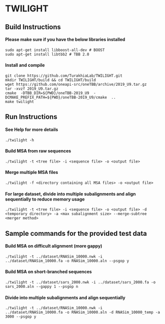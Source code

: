 # TWILIGHT

## Build Instructions
#### Please make sure if you have the below libraries installed
```
sudo apt-get install libboost-all-dev # BOOST
sudo apt-get install libtbb2 # TBB 2.0
```
#### Install and compile
```
git clone https://github.com/TurakhiaLab/TWILIGHT.git
mkdir TWILIGHT/build && cd TWILIGHT/build
wget https://github.com/oneapi-src/oneTBB/archive/2019_U9.tar.gz
tar -xvzf 2019_U9.tar.gz
cmake  -DTBB_DIR=${PWD}/oneTBB-2019_U9  -DCMAKE_PREFIX_PATH=${PWD}/oneTBB-2019_U9/cmake  ..
make twilight
```

## Run Instructions
#### See Help for more details
```
./twilight -h
```
#### Build MSA from raw sequences
```
./twilight -t <tree file> -i <sequence file> -o <output file>
```
#### Merge multiple MSA files
```
./twilight -f <directory containing all MSA files> -o <output file>
```
#### For large dataset, divide into multiple subalignments and align sequentially to reduce memory usage
```
./twilight -t <tree file> -i <sequence file> -o <output file> -d <temporary directory> -a <max subalignment size> --merge-subtree <merger method>
```


## Sample commands for the provided test data
#### Build MSA on difficult alignment (more gappy) 
```
./twilight -t ../dataset/RNASim_10000.nwk -i ../dataset/RNASim_10000.fa -o RNASim_10000.aln --psgop y
```
#### Build MSA on short-branched sequences
```
./twilight -t ../dataset/sars_2000.nwk -i ../dataset/sars_2000.fa -o sars_2000.aln --gappy 1 --psgop n
```
#### Divide into multiple subalignments and align sequentially
```
./twilight -t ../dataset/RNASim_10000.nwk -i ../dataset/RNASim_10000.fa -o RNASim_10000.aln -d RNASim_10000_temp -a 3000 --psgop y
```